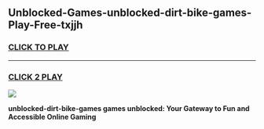
## Unblocked-Games-unblocked-dirt-bike-games-Play-Free-txjjh
<h3>
<a href="https://premium76.site?title=unblocked-dirt-bike-games&ref=10A">CLICK TO PLAY</a></h3>
<hr>

<h3>
<a href="https://premium76.site?title=unblocked-dirt-bike-games&ref=10A">CLICK 2 PLAY</a>
  
</h3>

<a href="https://premium76.site?title=unblocked-dirt-bike-games&ref=10A"><img src="https://clearcache.store/games.png"></a>


**unblocked-dirt-bike-games games unblocked: Your Gateway to Fun and Accessible Online Gaming**
